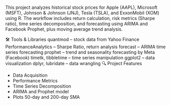 This project analyzes historical stock prices for Apple (AAPL), Microsoft (MSFT), Johnson & Johnson (JNJ), Tesla (TSLA), and ExxonMobil (XOM) using R. The workflow includes return calculation, risk metrics (Sharpe ratio), time series decomposition, and forecasting using ARIMA and Facebook Prophet, plus moving average trend analysis.

🛠️ Tools & Libraries
quantmod – stock data from Yahoo Finance
PerformanceAnalytics – Sharpe Ratio, return analysis
forecast – ARIMA time series forecasting
prophet – trend and seasonality forecasting by Meta (Facebook)
timetk, tibbletime – time series manipulation
ggplot2 – data visualization
dplyr, lubridate – data wrangling
🔍 Project Features
- Data Acquisition
- Performance Metrics
- Time Series Decomposition
- ARIMA and Prophet model
- Plots 50-day and 200-day SMA
